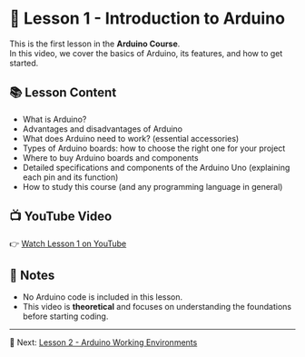 # 🎥 Lesson 1 - Introduction to Arduino

This is the first lesson in the **Arduino Course**.  
In this video, we cover the basics of Arduino, its features, and how to get started.  

## 📚 Lesson Content
- What is Arduino?  
- Advantages and disadvantages of Arduino  
- What does Arduino need to work? (essential accessories)  
- Types of Arduino boards: how to choose the right one for your project  
- Where to buy Arduino boards and components  
- Detailed specifications and components of the Arduino Uno (explaining each pin and its function)  
- How to study this course (and any programming language in general)  

## 📺 YouTube Video
👉 [Watch Lesson 1 on YouTube](https://youtube.com/your-video-link)

## 📝 Notes
- No Arduino code is included in this lesson.  
- This video is **theoretical** and focuses on understanding the foundations before starting coding.  

---

🔗 Next: [Lesson 2 - Arduino Working Environments](../Lesson2/README.md)
